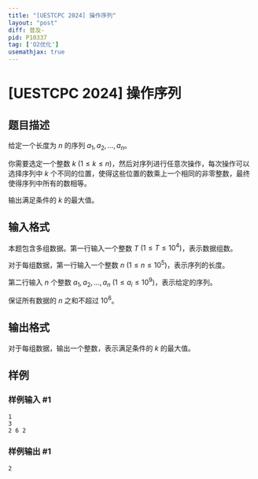 ```yaml
---
title: "[UESTCPC 2024] 操作序列"
layout: "post"
diff: 普及-
pid: P10337
tag: ['O2优化']
usemathjax: true
---
```


# [UESTCPC 2024] 操作序列
## 题目描述

给定一个长度为 $n$ 的序列 $a_1,a_2,\ldots,a_n$。

你需要选定一个整数 $k$ $(1\leq k\leq n)$，然后对序列进行任意次操作，每次操作可以选择序列中 $k$ 个不同的位置，使得这些位置的数乘上一个相同的非零整数，最终使得序列中所有的数相等。

输出满足条件的 $k$ 的最大值。
## 输入格式

本题包含多组数据。第一行输入一个整数 $T$ $(1\leq T\leq 10^4)$，表示数据组数。

对于每组数据，第一行输入一个整数 $n$ $(1\leq n\leq 10^5)$，表示序列的长度。

第二行输入 $n$ 个整数 $a_1,a_2,\ldots,a_n$ $(1\leq a_i\leq 10^9)$，表示给定的序列。

保证所有数据的 $n$ 之和不超过 $10^6$。
## 输出格式

对于每组数据，输出一个整数，表示满足条件的 $k$ 的最大值。
## 样例

### 样例输入 #1
```
1
3
2 6 2
```
### 样例输出 #1
```
2
```
